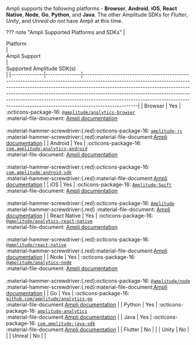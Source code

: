 Ampli supports the following platforms - **Browser**, **Android**, **iOS**, **React Native**, **Node**, **Go**, **Python**, and **Java**.
The other Amplitude SDKs for _Flutter_, _Unity_, and _Unreal_ _do not_ have Ampli at this time.

??? note "Ampli Supported Platforms and SDKs"
    | <div class="big-column">Platform</div> | <div class="big-column">Ampli Support</div> | <div class="big-column">Supported Amplitude SDK(s)</div>                                                                                                                                                                                                                                                                                                                                                                                                  |
    |--------------|---------------|-----------------------------------------------------------------------------------------------------------------------------------------------------------------------------------------------------------------------------------------------------------------------------------------------------------------------------------------------------------------------------------------------------------------------------|
    | Browser      | Yes           | :octicons-package-16: [`@amplitude/analytics-browser`](/data/sdks/typescript-browser/)<br/>:material-file-document: [Ampli documentation](/data/sdks/typescript-browser/ampli/)<br/><br/>:material-hammer-screwdriver:{.red}:octicons-package-16: [`amplitude-js`](/data/sdks/javascript/)<br/>:material-hammer-screwdriver:{.red}:material-file-document:[Ampli documentation](/data/sdks/javascript/ampli/)                  |
    | Android      | Yes           | :octicons-package-16: [`com.amplitude:analytics-android`](/data/sdks/android-kotlin/)<br/>:material-file-document: [Ampli documentation](/data/sdks/android-kotlin/ampli/)<br/><br/>:material-hammer-screwdriver:{.red}:octicons-package-16: [`com.amplitude:android-sdk`](/data/sdks/android/)<br/>:material-hammer-screwdriver:{.red}:material-file-document:[Ampli documentation](/data/sdks/android/ampli/)                             |
    | iOS          | Yes           | :octicons-package-16: [`Amplitude-Swift`](/data/sdks/ios-swift/)<br/>:material-file-document: [Ampli documentation](/data/sdks/ios-swift/ampli/)<br/><br/> :material-hammer-screwdriver:{.red}:octicons-package-16: [`Amplitude`](/data/sdks/ios/)<br/>:material-hammer-screwdriver:{.red} :material-file-document: [Ampli documentation](/data/sdks/ios/ampli/)                                                                                                                                                                                                                                                                                                        |
    | React Native | Yes           | :octicons-package-16: [`@amplitude/analytics-react-native`](/data/sdks/typescript-react-native/)<br/>:material-file-document: [Ampli documentation](/data/sdks/typescript-react-native/ampli/)<br/><br/>:material-hammer-screwdriver:{.red}:octicons-package-16: [`@amplitude/react-native`](/data/sdks/react-native/)<br/>:material-hammer-screwdriver:{.red}:material-file-document:[Ampli documentation](/data/sdks/react-native/ampli/) |
    | Node         | Yes           | :octicons-package-16: [`@amplitude/analytics-node`](/data/sdks/typescript-node/)<br/>:material-file-document: [Ampli documentation](/data/sdks/typescript-node/ampli/)<br/><br/>:material-hammer-screwdriver:{.red}:octicons-package-16: [`@amplitude/node`](/data/sdks/node/)<br/>:material-hammer-screwdriver:{.red}:material-file-document:[Ampli documentation](/data/sdks/node/ampli/)                                                 |
    | Go           | Yes           | :octicons-package-16: [`github.com/amplitude/analytics-go`](/data/sdks/go/)<br/>:material-file-document:[Ampli documentation](/data/sdks/go/ampli/)                                                                                                                                                                                                                                                                                  |
    | Python       | Yes           | :octicons-package-16: [`amplitude-analytics`](/data/sdks/python/)<br/>:material-file-document:[Ampli documentation](/data/sdks/python/ampli/)                                                                                                                                                                                                                                                                                        |
    | Java         | Yes           | :octicons-package-16: [`com.amplitude:java-sdk`](/data/sdks/java/)<br/>:material-file-document:[Ampli documentation](/data/sdks/java/ampli/)                                                                                                                                                                                                                                                                                        |
    | Flutter      | No            |                                                                                                                                                                                                                                                                                                                                                                                                                             |
    | Unity        | No            |                                                                                                                                                                                                                                                                                                                                                                                                                             |
    | Unreal       | No            |                                                                                                                                                                                                                                                                                                                                                                                                                             |
